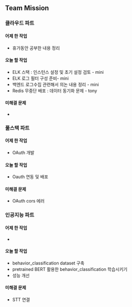 ## Team Mission

### 클라우드 파트
#### 어제 한 작업
- 휴가동안 공부한 내용 정리

#### 오늘 할 작업
- ELK 스택 : 인스턴스 설정 및 초기 설정 검토 - mini
- ELK 로그 필터 구성 준비- mini
- 백엔드 로그수집 관련해서 의논 내용 정리 - mini
- Redis 무중단 배포 : 데이터 동기화 문제 - tony

#### 미해결 문제
- 

### 풀스택 파트
#### 어제 한 작업
- OAuth 개발

#### 오늘 할 작업
- Oauth 연동 및 배포

#### 미해결 문제
- OAuth cors 에러

### 인공지능 파트
#### 어제 한 작업
-

#### 오늘 할 작업
- behavior_classification dataset 구축
- pretrained BERT 활용한 behavior_classification 학습시키기
- 성능 개선

#### 미해결 문제
- STT 연결

